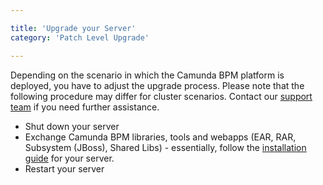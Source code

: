 ```yaml
---

title: 'Upgrade your Server'
category: 'Patch Level Upgrade'

---
```


Depending on the scenario in which the Camunda BPM platform is deployed, you have to adjust the upgrade process. Please note that the following procedure may differ for cluster scenarios. Contact our [support team](https://app.camunda.com/jira/browse/SUPPORT) if you need further assistance.

* Shut down your server
* Exchange Camunda BPM libraries, tools and webapps (EAR, RAR, Subsystem (JBoss), Shared Libs) - essentially, follow the [installation guide](ref:/guides/installation-guide/) for your server.
* Restart your server